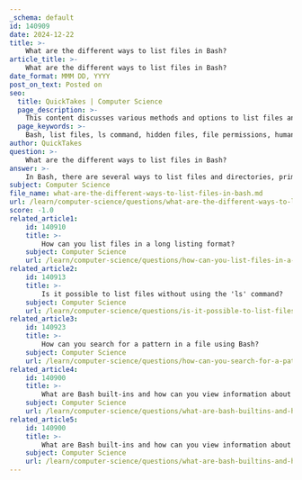 ```yaml
---
_schema: default
id: 140909
date: 2024-12-22
title: >-
    What are the different ways to list files in Bash?
article_title: >-
    What are the different ways to list files in Bash?
date_format: MMM DD, YYYY
post_on_text: Posted on
seo:
  title: QuickTakes | Computer Science
  page_description: >-
    This content discusses various methods and options to list files and directories in Bash, focusing on the `ls` command and its alternatives for different listing purposes.
  page_keywords: >-
    Bash, list files, ls command, hidden files, file permissions, human-readable sizes, recursive listing, sort by size, find command, command options, manual pages
author: QuickTakes
question: >-
    What are the different ways to list files in Bash?
answer: >-
    In Bash, there are several ways to list files and directories, primarily using the `ls` command, which is one of the most frequently used commands in Unix-like operating systems. Below are some common methods and options for listing files:\n\n1. **Basic Listing**:\n   - To list the contents of the current directory, simply use:\n     ```bash\n     ls\n     ```\n\n2. **Detailed Listing**:\n   - To list files in a long format, which includes file permissions, number of links, owner, group, size, and timestamp, use:\n     ```bash\n     ls -l\n     ```\n\n3. **Human-Readable Sizes**:\n   - To display file sizes in a human-readable format (e.g., KB, MB), use:\n     ```bash\n     ls -lh\n     ```\n\n4. **Including Hidden Files**:\n   - To include hidden files (those starting with a dot), use the `-a` option:\n     ```bash\n     ls -a\n     ```\n\n5. **Sorting by Size**:\n   - To list files sorted by size in descending order, use:\n     ```bash\n     ls -S\n     ```\n\n6. **Recursive Listing**:\n   - To list all files in the current directory and its subdirectories, use the `-R` option:\n     ```bash\n     ls -R\n     ```\n\n7. **Listing Files in a Specific Directory**:\n   - To list files in a specific directory, provide the directory path:\n     ```bash\n     ls /path/to/directory\n     ```\n\n8. **Listing Files with Sizes**:\n   - To list files along with their sizes, use:\n     ```bash\n     ls -s\n     ```\n\n9. **Combining Options**:\n   - You can combine options to customize the output. For example, to list all files in long format, including hidden files, sorted by size, you can use:\n     ```bash\n     ls -alS\n     ```\n\n10. **Using `find` Command**:\n    - For more complex searches, such as finding files larger than a certain size, you can use the `find` command. For example, to find files larger than 1MB:\n      ```bash\n      find . -type f -size +1M -exec ls -lh {} \;\n      ```\n\n11. **Manual and Help**:\n    - If you need help with the `ls` command or forget any options, you can run:\n      ```bash\n      ls --help\n      ```\n      or consult the manual page:\n      ```bash\n      man ls\n      ```\n\nThese commands and options provide a robust set of tools for listing files in various formats and conditions, making it easier to manage files and directories in a Bash environment.
subject: Computer Science
file_name: what-are-the-different-ways-to-list-files-in-bash.md
url: /learn/computer-science/questions/what-are-the-different-ways-to-list-files-in-bash
score: -1.0
related_article1:
    id: 140910
    title: >-
        How can you list files in a long listing format?
    subject: Computer Science
    url: /learn/computer-science/questions/how-can-you-list-files-in-a-long-listing-format
related_article2:
    id: 140913
    title: >-
        Is it possible to list files without using the 'ls' command?
    subject: Computer Science
    url: /learn/computer-science/questions/is-it-possible-to-list-files-without-using-the-ls-command
related_article3:
    id: 140923
    title: >-
        How can you search for a pattern in a file using Bash?
    subject: Computer Science
    url: /learn/computer-science/questions/how-can-you-search-for-a-pattern-in-a-file-using-bash
related_article4:
    id: 140900
    title: >-
        What are Bash built-ins and how can you view information about them?
    subject: Computer Science
    url: /learn/computer-science/questions/what-are-bash-builtins-and-how-can-you-view-information-about-them
related_article5:
    id: 140900
    title: >-
        What are Bash built-ins and how can you view information about them?
    subject: Computer Science
    url: /learn/computer-science/questions/what-are-bash-builtins-and-how-can-you-view-information-about-them
---
```


&nbsp;